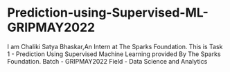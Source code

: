 # Prediction-using-Supervised-ML-GRIPMAY2022
I am Chaliki Satya Bhaskar,An Intern at The Sparks Foundation. This is Task 1 - Prediction Using Supervised Machine Learning provided By The Sparks Foundation. Batch - GRIPMAY2022 Field - Data Science and Analytics
